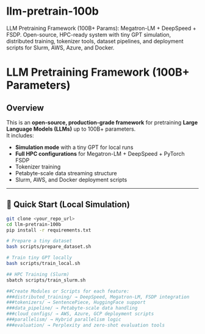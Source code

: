 # llm-pretrain-100b
LLM Pretraining Framework (100B+ Params): Megatron-LM + DeepSpeed + FSDP. Open-source, HPC-ready system with tiny GPT simulation, distributed training, tokenizer tools, dataset pipelines, and deployment scripts for Slurm, AWS, Azure, and Docker.

# LLM Pretraining Framework (100B+ Parameters)

## Overview
This is an **open-source, production-grade framework** for pretraining **Large Language Models (LLMs)** up to 100B+ parameters.  
It includes:
- **Simulation mode** with a tiny GPT for local runs
- **Full HPC configurations** for Megatron-LM + DeepSpeed + PyTorch FSDP
- Tokenizer training
- Petabyte-scale data streaming structure
- Slurm, AWS, and Docker deployment scripts

---

## 🚀 Quick Start (Local Simulation)

```bash
git clone <your_repo_url>
cd llm-pretrain-100b
pip install -r requirements.txt

# Prepare a tiny dataset
bash scripts/prepare_dataset.sh

# Train tiny GPT locally
bash scripts/train_local.sh

## HPC Training (Slurm)
sbatch scripts/train_slurm.sh

##Create Modules or Scripts for each feature:
###distributed_training/ → DeepSpeed, Megatron-LM, FSDP integration
###tokenizers/ → SentencePiece, HuggingFace support
###data_pipeline/ → Petabyte-scale data handling
###cloud_configs/ → AWS, Azure, GCP deployment scripts
###parallelism/ → Hybrid parallelism logic
###evaluation/ → Perplexity and zero-shot evaluation tools

